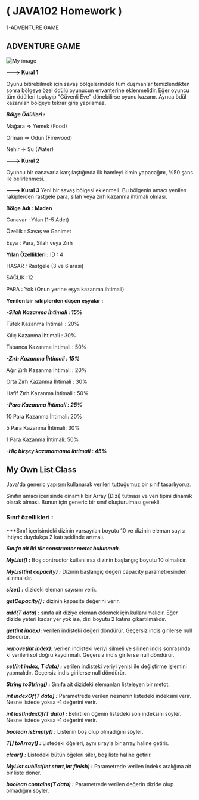 # ( JAVA102 Homework )
1-ADVENTURE GAME 
## ADVENTURE GAME 
![My image](https://github.com/ZU1234/JAVA102/blob/main/AdvantureGame/Oyun%C3%96zellikleri.png?raw=true "Optional Title")

**---> Kural 1**

Oyunu bitirebilmek için savaş bölgelerindeki tüm düşmanlar temizlendikten sonra bölgeye özel ödülü oyunucun envanterine eklenmelidir. Eğer oyuncu tüm ödülleri toplayıp "Güvenli Eve" dönebilirse oyunu kazanır. Ayrıca ödül kazanılan bölgeye tekrar giriş yapılamaz.


***Bölge Ödülleri :***

Mağara => Yemek (Food)

Orman => Odun (Firewood)

Nehir => Su (Water)


**---> Kural 2**

Oyuncu bir canavarla karşılaştığında ilk hamleyi kimin yapacağını, %50 şans ile belirlenmesi.


**---> Kural 3** 
Yeni bir savaş bölgesi eklenmeli. Bu bölgenin amacı yenilen rakiplerden rastgele para, silah veya zırh kazanma ihtimali olması.


**Bölge Adı : Maden**

Canavar : Yılan (1-5 Adet)

Özellik : Savaş ve Ganimet

Eşya : Para, Silah veya Zırh


**Yılan Özellikleri :**
ID : 4

HASAR : Rastgele (3 ve 6 arası)

SAĞLIK :12

PARA : Yok (Onun yerine eşya kazanma ihtimali)


**Yenilen bir rakiplerden düşen eşyalar :**

***-Silah Kazanma İhtimali : 15%***

Tüfek Kazanma İhtimali : 20%

Kılıç Kazanma İhtimali : 30%

Tabanca Kazanma İhtimali : 50%

***-Zırh Kazanma İhtimali : 15%***

Ağır Zırh Kazanma İhtimali : 20%

Orta Zırh Kazanma İhtimali : 30%

Hafif Zırh Kazanma İhtimali : 50%

***-Para Kazanma İhtimali : 25%***

10 Para Kazanma İhtimali: 20%

5 Para Kazanma İhtimali: 30%

1 Para Kazanma İhtimali: 50%

***-Hiç birşey kazanamama ihtimali : 45%***

## My Own List Class
Java'da generic yapısını kullanarak verileri tuttuğumuz bir sınıf tasarlıyoruz.

Sınıfın amacı içerisinde dinamik bir Array (Dizi) tutması ve veri tipini dinamik olarak alması. Bunun için generic bir sınıf oluşturulması gerekli.

### Sınıf özellikleri :



***Sınıf içerisindeki dizinin varsayılan boyutu 10 ve dizinin eleman sayısı ihtiyaç duydukça 2 katı şeklinde artmalı.


***Sınıfa ait iki tür constructor metot bulunmalı.***


***MyList() :*** Boş contructor kullanılırsa dizinin başlangıç boyutu 10 olmalıdır.


***MyList(int capacity) :*** Dizinin başlangıç değeri capacity parametresinden alınmalıdır.


***size() :*** dizideki eleman sayısını verir.


***getCapacity() :*** dizinin kapasite değerini verir.


***add(T data) :*** sınıfa ait diziye eleman eklemek için kullanılmalıdır. Eğer dizide yeteri kadar yer yok ise, dizi boyutu 2 katına çıkartılmalıdır.

***get(int index):*** verilen indisteki değeri döndürür. Geçersiz indis girilerse null döndürür.


***remove(int index):*** verilen indisteki veriyi silmeli ve silinen indis sonrasında ki verileri sol doğru kaydırmalı. Geçersiz indis girilerse null döndürür.


***set(int index, T data) :*** verilen indisteki veriyi yenisi ile değiştirme işlemini yapmalıdır. Geçersiz indis girilerse null döndürür.


***String toString() :*** Sınıfa ait dizideki elemanları listeleyen bir metot.

***int indexOf(T data) :*** Parametrede verilen nesnenin listedeki indeksini verir. Nesne listede yoksa -1 değerini verir.


***int lastIndexOf(T data) :*** Belirtilen öğenin listedeki son indeksini söyler. Nesne listede yoksa -1 değerini verir.


***boolean isEmpty() :*** Listenin boş olup olmadığını söyler.


***T[] toArray() :*** Listedeki öğeleri, aynı sırayla bir array haline getirir.


***clear() :*** Listedeki bütün öğeleri siler, boş liste haline getirir.


***MyList<T> sublist(int start,int finish) :*** Parametrede verilen indeks aralığına ait bir liste döner.


***boolean contains(T data) :*** Parametrede verilen değerin dizide olup olmadığını söyler.
